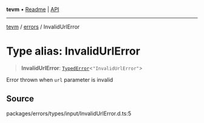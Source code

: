 **tevm** • [Readme](../../README.md) \| [API](../../modules.md)

***

[tevm](../../README.md) / [errors](../README.md) / InvalidUrlError

# Type alias: InvalidUrlError

> **InvalidUrlError**: [`TypedError`](TypedError.md)\<`"InvalidUrlError"`\>

Error thrown when `url` parameter is invalid

## Source

packages/errors/types/input/InvalidUrlError.d.ts:5

